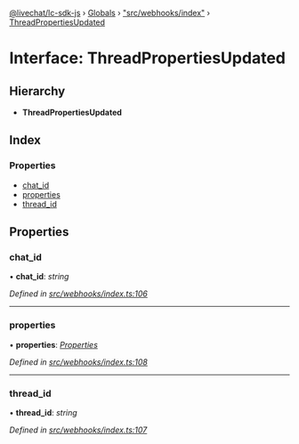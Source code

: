 [@livechat/lc-sdk-js](../README.md) › [Globals](../globals.md) › ["src/webhooks/index"](../modules/_src_webhooks_index_.md) › [ThreadPropertiesUpdated](_src_webhooks_index_.threadpropertiesupdated.md)

# Interface: ThreadPropertiesUpdated

## Hierarchy

* **ThreadPropertiesUpdated**

## Index

### Properties

* [chat_id](_src_webhooks_index_.threadpropertiesupdated.md#chat_id)
* [properties](_src_webhooks_index_.threadpropertiesupdated.md#properties)
* [thread_id](_src_webhooks_index_.threadpropertiesupdated.md#thread_id)

## Properties

###  chat_id

• **chat_id**: *string*

*Defined in [src/webhooks/index.ts:106](https://github.com/livechat/lc-sdk-js/blob/8143b05/src/webhooks/index.ts#L106)*

___

###  properties

• **properties**: *[Properties](_src_objects_index_.properties.md)*

*Defined in [src/webhooks/index.ts:108](https://github.com/livechat/lc-sdk-js/blob/8143b05/src/webhooks/index.ts#L108)*

___

###  thread_id

• **thread_id**: *string*

*Defined in [src/webhooks/index.ts:107](https://github.com/livechat/lc-sdk-js/blob/8143b05/src/webhooks/index.ts#L107)*
